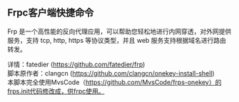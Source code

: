 <h2>Frpc客户端快捷命令</h2>
Frp 是一个高性能的反向代理应用，可以帮助您轻松地进行内网穿透，对外网提供服务，支持 tcp, http, https 等协议类型，并且 web 服务支持根据域名进行路由转发。

详情：fatedier (https://github.com/fatedier/frp)</br>
脚本原作者：clangcn (https://github.com/clangcn/onekey-install-shell)</br>
本脚本完全使用MvsCode（https://github.com/MvsCode/frps-onekey）的frps.init代码修改成，供frpc使用。
